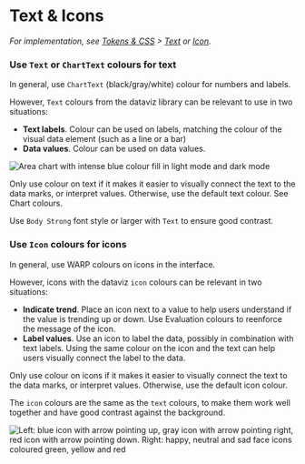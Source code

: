 # Text & Icons

*For implementation, see [Tokens & CSS](/foundations/data-visualization/tokens/introduction/) > [Text](/foundations/data-visualization/tokens/text/) or [Icon](/foundations/data-visualization/tokens/icon/).*


### Use `Text` or `ChartText` colours for text

In general, use `ChartText` (black/gray/white) colour for numbers and labels. 

However, `Text` colours from the dataviz library can be relevant to use in two situations:
- **Text labels**. Colour can be used on labels, matching the colour of the visual data element (such as a line or a bar) 
- **Data values**. Colour can be used on data values.

![Area chart with intense blue colour fill in light mode and dark mode](/foundations/dataviz/element-text.png)

Only use colour on text if it makes it easier to visually connect the text to the data marks, or interpret values. Otherwise, use the default text colour. See Chart colours.   

Use `Body Strong` font style or larger with `Text` to ensure good contrast.

### Use `Icon` colours for icons

In general, use WARP colours on icons in the interface.

However, icons with the dataviz `icon` colours can be relevant in two situations:
- **Indicate trend**. Place an icon next to a value to help users understand if the value is trending up or down. Use Evaluation colours to reenforce the message of the icon.
- **Label values**. Use an icon to label the data, possibly in combination with text labels. Using the same colour on the icon and the text can help users visually connect the label to the data.

Only use colour on icons if it makes it easier to visually connect the text to the data marks, or interpret values. Otherwise, use the default icon colour.

The `icon` colours are the same as the `text` colours, to make them work well together and have good contrast against the background.

![Left: blue icon with arrow pointing up, gray icon with arrow pointing right, red icon with arrow pointing down. Right: happy, neutral and sad face icons coloured green, yellow and red](/foundations/dataviz/element-icon.png)